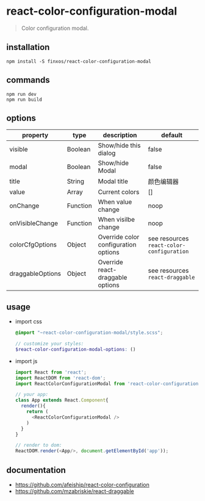 # react-color-configuration-modal
> Color configuration modal.

## installation
```shell
npm install -S finxos/react-color-configuration-modal
```

## commands
```shell
npm run dev
npm run build
```

## options

| property         | type     | description                          | default                                   |
| ---------------- | -------- | ------------------------------------ | ----------------------------------------- |
| visible          | Boolean  | Show/hide this dialog                | false                                     |
| modal            | Boolean  | Show/hide Modal                      | false                                     |
| title            | String   | Modal title                          | 颜色编辑器                                |
| value            | Array    | Current colors                       | []                                        |
| onChange         | Function | When value change                    | noop                                      |
| onVisibleChange  | Function | When visilbe change                  | noop                                      |
| colorCfgOptions  | Object   | Override color configuration options | see resources `react-color-configuration` |
| draggableOptions | Object   | Override react-draggable options     | see resources `react-draggable`           |

## usage
- import css

  ```scss
  @import "~react-color-configuration-modal/style.scss";

  // customize your styles:
  $react-color-configuration-modal-options: ()
  ```

- import js

  ```js
  import React from 'react';
  import ReactDOM from 'react-dom';
  import ReactColorConfigurationModal from 'react-color-configuration-modal';
  
  // your app:
  class App extends React.Component{
    render(){
      return (
        <ReactColorConfigurationModal />
      )
    }
  }

  // render to dom:
  ReactDOM.render(<App/>, document.getElementById('app'));
  ```

## documentation
- https://github.com/afeiship/react-color-configuration
- https://github.com/mzabriskie/react-draggable
